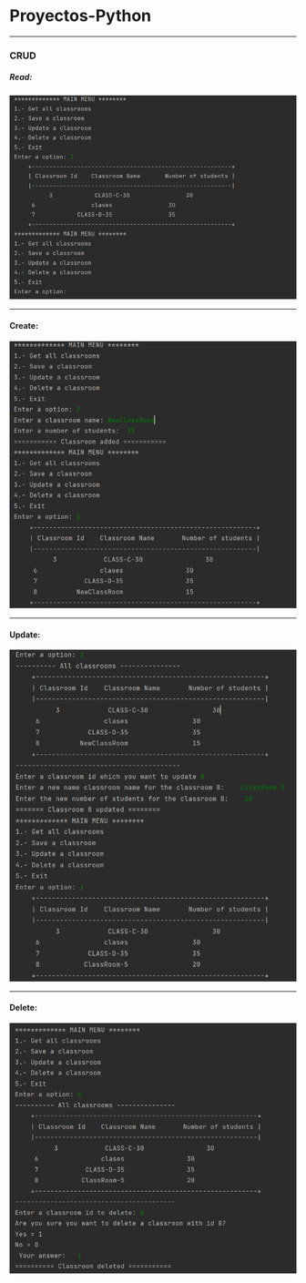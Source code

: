 # Proyectos-Python

---

### CRUD

##### Read:

![Reading](BasicCRUD/img/read.png)

---

#### Create:

![Reading](BasicCRUD/img/create.png)

---

#### Update:

![Reading](BasicCRUD/img/update.png)

---
#### Delete:

![Reading](BasicCRUD/img/delete.png)
